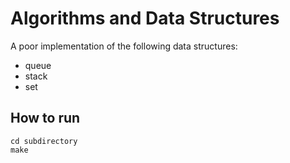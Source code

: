 # Algorithms and Data Structures

A poor implementation of the following data structures:

* queue
* stack
* set

## How to run

```
cd subdirectory
make
```
